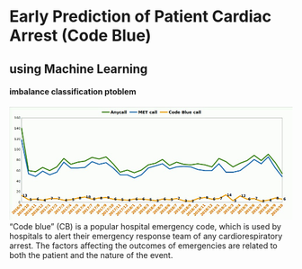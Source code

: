 # Early Prediction of Patient Cardiac Arrest (Code Blue) 
## using Machine Learning 
#### imbalance classification ptoblem

![alt tag](images/cb-rate-new.jpeg)
“Code blue” (CB) is a popular hospital emergency code, which is used by hospitals to alert their emergency response team of any cardiorespiratory arrest. 
The factors affecting the outcomes of emergencies are related to both the patient and the nature of the event.
